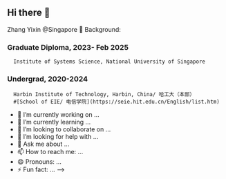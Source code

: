 ## Hi there 👋
Zhang Yixin
@Singapore
🌱 Background:
### Graduate Diploma, 2023- Feb 2025
      Institute of Systems Science, National University of Singapore
### Undergrad, 2020-2024
      Harbin Institute of Technology, Harbin, China/ 哈工大（本部）
      #[School of EIE/ 电信学院](https://seie.hit.edu.cn/English/list.htm)
      
- 🔭 I’m currently working on ...
- 🌱 I’m currently learning ...
- 👯 I’m looking to collaborate on ...
- 🤔 I’m looking for help with ...
- 💬 Ask me about ...
- 📫 How to reach me: ...
- 😄 Pronouns: ...
- ⚡ Fun fact: ...
-->
